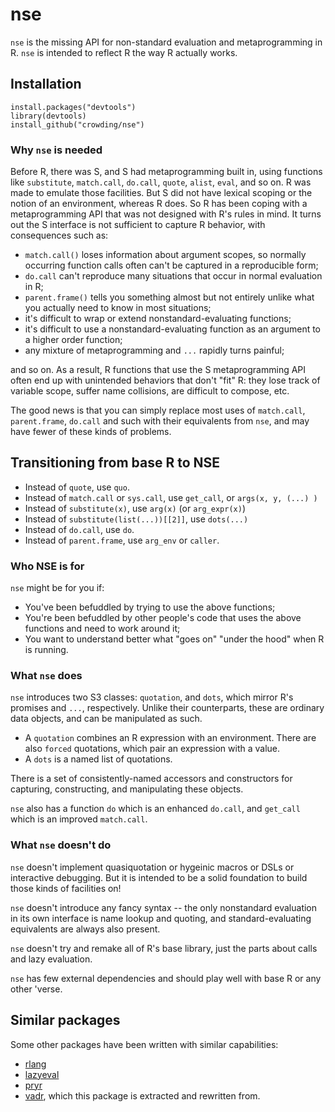 nse
======

`nse` is the missing API for non-standard evaluation and
metaprogramming in R. `nse` is intended to reflect R the way R
actually works.

## Installation

```
install.packages("devtools")
library(devtools)
install_github("crowding/nse")
```

### Why `nse` is needed

Before R, there was S, and S had metaprogramming built in, using
functions like `substitute`, `match.call`, `do.call`, `quote`,
`alist`, `eval`, and so on. R was made to emulate those facilities.
But S did not have lexical scoping or the notion of an environment,
whereas R does. So R has been coping with a metaprogramming API that
was not designed with R's rules in mind. It turns out the S interface
is not sufficient to capture R behavior, with consequences such as:

  * `match.call()` loses information about argument scopes, so normally
    occurring function calls often can't be captured in a reproducible
    form;
  * `do.call` can't reproduce many situations that occur in normal
    evaluation in R;
  * `parent.frame()` tells you something almost but not entirely
    unlike what you actually need to know in most situations;
  * it's difficult to wrap or extend nonstandard-evaluating functions;
  * it's difficult to use a nonstandard-evaluating function as an
    argument to a higher order function;
  * any mixture of metaprogramming and `...` rapidly turns painful;

and so on. As a result, R functions that use the S metaprogramming API
often end up with unintended behaviors that don't "fit" R: they lose
track of variable scope, suffer name collisions, are difficult to
compose, etc.

The good news is that you can simply replace most uses of
`match.call`, `parent.frame`, `do.call` and such with their
equivalents from `nse`, and may have fewer of these kinds of problems.

## Transitioning from base R to NSE

* Instead of `quote`, use `quo`.
* Instead of `match.call` or `sys.call`, use `get_call`, or `args(x, y, (...) )`
* Instead of `substitute(x)`, use `arg(x)` (or `arg_expr(x)`)
* Instead of `substitute(list(...))[[2]]`, use `dots(...)`
* Instead of `do.call`, use `do`.
* Instead of `parent.frame`, use `arg_env` or `caller`.

### Who NSE is for

`nse` might be for you if:

* You've been befuddled by trying to use the above functions;
* You're been befuddled by other people's code that uses the above
  functions and need to work around it;
* You want to understand better what "goes on" "under the hood" when R
  is running.

### What `nse` does

`nse` introduces two S3 classes: `quotation`, and `dots`, which mirror
R's promises and `...`, respectively. Unlike their counterparts, these
are ordinary data objects, and can be manipulated as such.

* A `quotation` combines an R expression with an environment.  There
  are also `forced` quotations, which pair an expression with a value.
* A `dots` is a named list of quotations.

There is a set of consistently-named accessors and constructors for
capturing, constructing, and manipulating these objects.

`nse` also has a function `do` which is an enhanced `do.call`, and
`get_call` which is an improved `match.call`.

### What `nse` doesn't do

`nse` doesn't implement quasiquotation or hygeinic macros or DSLs or
interactive debugging. But it is intended to be a solid foundation to
build those kinds of facilities on!

`nse` doesn't introduce any fancy syntax -- the only nonstandard
evaluation in its own interface is name lookup and quoting, and
standard-evaluating equivalents are always also present.

`nse` doesn't try and remake all of R's base library, just the parts
about calls and lazy evaluation.

`nse` has few external dependencies and should play well
with base R or any other 'verse.

## Similar packages

Some other packages have been written with similar capabilities:

* [rlang](https://github.com/r-lib/rlang)
* [lazyeval](https://github.com/hadley/lazyeval)
* [pryr](https://github.com/hadley/pryr)
* [vadr](https://github.com/crowding/vadr), which this package is
  extracted and rewritten from.
